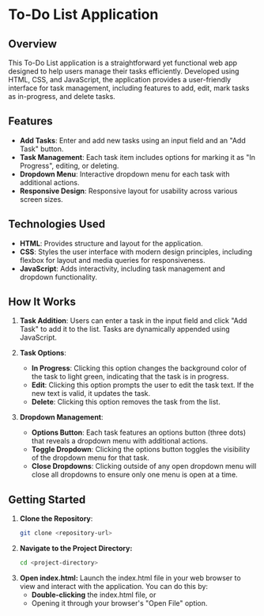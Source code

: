 # To-Do List Application

## Overview

This To-Do List application is a straightforward yet functional web app designed to help users manage their tasks efficiently. Developed using HTML, CSS, and JavaScript, the application provides a user-friendly interface for task management, including features to add, edit, mark tasks as in-progress, and delete tasks.

## Features

- **Add Tasks**: Enter and add new tasks using an input field and an "Add Task" button.
- **Task Management**: Each task item includes options for marking it as "In Progress", editing, or deleting.
- **Dropdown Menu**: Interactive dropdown menu for each task with additional actions.
- **Responsive Design**: Responsive layout for usability across various screen sizes.

## Technologies Used

- **HTML**: Provides structure and layout for the application.
- **CSS**: Styles the user interface with modern design principles, including flexbox for layout and media queries for responsiveness.
- **JavaScript**: Adds interactivity, including task management and dropdown functionality.

## How It Works

1. **Task Addition**: Users can enter a task in the input field and click "Add Task" to add it to the list. Tasks are dynamically appended using JavaScript.

2. **Task Options**:
   - **In Progress**: Clicking this option changes the background color of the task to light green, indicating that the task is in progress.
   - **Edit**: Clicking this option prompts the user to edit the task text. If the new text is valid, it updates the task.
   - **Delete**: Clicking this option removes the task from the list.

3. **Dropdown Management**:
   - **Options Button**: Each task features an options button (three dots) that reveals a dropdown menu with additional actions.
   - **Toggle Dropdown**: Clicking the options button toggles the visibility of the dropdown menu for that task.
   - **Close Dropdowns**: Clicking outside of any open dropdown menu will close all dropdowns to ensure only one menu is open at a time.

## Getting Started

1. **Clone the Repository**:
   ```bash
   git clone <repository-url>

2. **Navigate to the Project Directory:**
   ```bash
   cd <project-directory>
3. **Open index.html:** Launch the index.html file in your web browser to view and interact with the application. You can do this by:
   - **Double-clicking** the index.html file, or
   - Opening it through your browser's "Open File" option.
